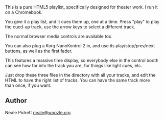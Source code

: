 This is a pure HTML5 playlist,
specifically designed for theater work.
I run it on a Chromebook.

You give it a play list, and it cues them up,
one at a time.
Press "play" to play the cued-up track,
use the arrow keys to select a different track.

The normal browser media controls are available too.

You can also plug a Korg NanoKontrol 2 in,
and use its play/stop/prev/next buttons,
as well as the first fader.

This features a massive time display,
so everybody else in the control booth can see how far into the track you are,
for things like light cues, etc.

Just drop these three files in the directory with all your tracks,
and edit the HTML to have the right list of tracks.
You can have the same track more than once, if you want.

Author
------

Neale Pickett <neale@woozle.org>
